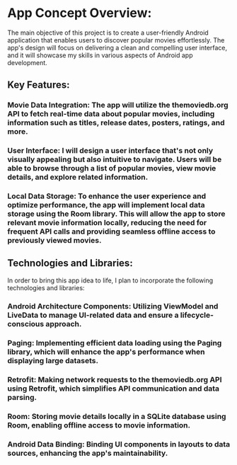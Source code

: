 # App Concept Overview:
The main objective of this project is to create a user-friendly Android application that enables users to discover popular movies effortlessly. The app's design will focus on delivering a clean and compelling user interface, and it will showcase my skills in various aspects of Android app development.

## Key Features:

### Movie Data Integration: The app will utilize the themoviedb.org API to fetch real-time data about popular movies, including information such as titles, release dates, posters, ratings, and more.

### User Interface: I will design a user interface that's not only visually appealing but also intuitive to navigate. Users will be able to browse through a list of popular movies, view movie details, and explore related information.

### Local Data Storage: To enhance the user experience and optimize performance, the app will implement local data storage using the Room library. This will allow the app to store relevant movie information locally, reducing the need for frequent API calls and providing seamless offline access to previously viewed movies.

## Technologies and Libraries:
In order to bring this app idea to life, I plan to incorporate the following technologies and libraries:

### Android Architecture Components: Utilizing ViewModel and LiveData to manage UI-related data and ensure a lifecycle-conscious approach.
### Paging: Implementing efficient data loading using the Paging library, which will enhance the app's performance when displaying large datasets.
### Retrofit: Making network requests to the themoviedb.org API using Retrofit, which simplifies API communication and data parsing.
### Room: Storing movie details locally in a SQLite database using Room, enabling offline access to movie information.
### Android Data Binding: Binding UI components in layouts to data sources, enhancing the app's maintainability.
